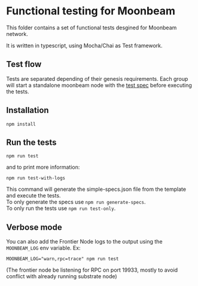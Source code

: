 # Functional testing for Moonbeam

This folder contains a set of functional tests desgined for Moonbeam network.

It is written in typescript, using Mocha/Chai as Test framework.

## Test flow

Tests are separated depending of their genesis requirements.
Each group will start a standalone moonbeam node with the [test spec](moonbeam-test-specs/templates/simple-specs-template.json) before executing the tests.

## Installation

```
npm install
```

## Run the tests

```
npm run test
```

and to print more information:

```
npm run test-with-logs
```

This command will generate the simple-specs.json file from the template and execute the tests.  
To only generate the specs use `npm run generate-specs`.  
To only run the tests use `npm run test-only`.

## Verbose mode

You can also add the Frontier Node logs to the output using the `MOONBEAM_LOG` env variable. Ex:

```
MOONBEAM_LOG="warn,rpc=trace" npm run test
```

(The frontier node be listening for RPC on port 19933, mostly to avoid conflict with already running substrate node)
